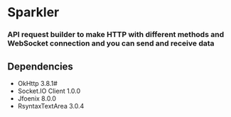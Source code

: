 # Sparkler

### API request builder to make HTTP with different methods and WebSocket connection and you can send and receive data 

## Dependencies
- OkHttp 3.8.1#
- Socket.IO Client 1.0.0
- Jfoenix 8.0.0
- RsyntaxTextArea 3.0.4